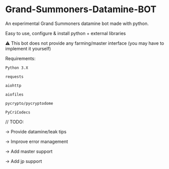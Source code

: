 # Grand-Summoners-Datamine-BOT

An experimental Grand Summoners datamine bot made with python.

Easy to use, configure & install python + external libraries

⚠️ This bot does not provide any farming/master interface (you may have to implement it yourself)

Requirements:

`Python 3.X`

`requests`

`aiohttp`

`aiofiles`

`pycrypto/pycryptodome`

`PyCriCodecs`


//
TODO: 

-> Provide datamine/leak tips

-> Improve error management

-> Add master support

-> Add jp support
